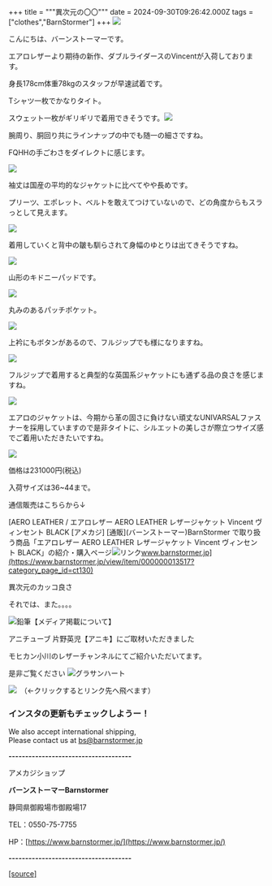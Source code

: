 +++
title = """異次元の〇〇"""
date = 2024-09-30T09:26:42.000Z
tags = ["clothes","BarnStormer"]
+++
[![](https://stat.ameba.jp/user_images/20231023/16/barnstormer-go/b2/03/p/o0420015015354743273.png)](https://ameblo.jp/barnstormer-go/entry-12825670498.html)

こんにちは、バーンストーマーです。

エアロレザーより期待の新作、ダブルライダースのVincentが入荷しております。

身長178cm体重78kgのスタッフが早速試着です。

Tシャツ一枚でかなりタイト。

スウェット一枚がギリギリで着用できそうです。[![](https://stat.ameba.jp/user_images/20240930/16/barnstormer-go/8f/4b/j/o0466070015492482362.jpg)](https://stat.ameba.jp/user_images/20240930/16/barnstormer-go/8f/4b/j/o0466070015492482362.jpg)

腕周り、胴回り共にラインナップの中でも随一の細さですね。

FQHHの手ごわさをダイレクトに感じます。

[![](https://stat.ameba.jp/user_images/20240930/16/barnstormer-go/36/31/j/o0466070015492482366.jpg)](https://stat.ameba.jp/user_images/20240930/16/barnstormer-go/36/31/j/o0466070015492482366.jpg)

袖丈は国産の平均的なジャケットに比べてやや長めです。

プリーツ、エポレット、ベルトを敢えてつけていないので、どの角度からもスラっとして見えます。

[![](https://stat.ameba.jp/user_images/20240930/16/barnstormer-go/ab/c5/j/o0466070015492482368.jpg)](https://stat.ameba.jp/user_images/20240930/16/barnstormer-go/ab/c5/j/o0466070015492482368.jpg)

着用していくと背中の皺も馴らされて身幅のゆとりは出てきそうですね。

[![](https://stat.ameba.jp/user_images/20240930/16/barnstormer-go/6f/28/j/o0466070015492482370.jpg)](https://stat.ameba.jp/user_images/20240930/16/barnstormer-go/6f/28/j/o0466070015492482370.jpg)

山形のキドニーパッドです。

[![](https://stat.ameba.jp/user_images/20240930/16/barnstormer-go/fd/82/j/o0700046615492482393.jpg)](https://stat.ameba.jp/user_images/20240930/16/barnstormer-go/fd/82/j/o0700046615492482393.jpg)

丸みのあるパッチポケット。

[![](https://stat.ameba.jp/user_images/20240930/16/barnstormer-go/96/5c/j/o0466070015492482377.jpg)](https://stat.ameba.jp/user_images/20240930/16/barnstormer-go/96/5c/j/o0466070015492482377.jpg)

上衿にもボタンがあるので、フルジップでも様になりますね。

[![](https://stat.ameba.jp/user_images/20240930/16/barnstormer-go/98/da/j/o0466070015492482381.jpg)](https://stat.ameba.jp/user_images/20240930/16/barnstormer-go/98/da/j/o0466070015492482381.jpg)

フルジップで着用すると典型的な英国系ジャケットにも通ずる品の良さを感じますね。

[![](https://stat.ameba.jp/user_images/20240930/16/barnstormer-go/ec/6e/j/o0700046615492482384.jpg)](https://stat.ameba.jp/user_images/20240930/16/barnstormer-go/ec/6e/j/o0700046615492482384.jpg)

エアロのジャケットは、今期から革の固さに負けない頑丈なUNIVARSALファスナーを採用していますので是非タイトに、シルエットの美しさが際立つサイズ感でご着用いただきたいですね。

[![](https://stat.ameba.jp/user_images/20240930/16/barnstormer-go/a9/62/j/o0466070015492482379.jpg)](https://stat.ameba.jp/user_images/20240930/16/barnstormer-go/a9/62/j/o0466070015492482379.jpg)

価格は231000円(税込)

入荷サイズは36~44まで。

通信販売はこちらから↓

[AERO LEATHER / エアロレザー AERO LEATHER レザージャケット Vincent ヴィンセント BLACK \[アメカジ\] \[通販\](バーンストーマー)BarnStormer で取り扱う商品「エアロレザー AERO LEATHER レザージャケット Vincent ヴィンセント BLACK」の紹介・購入ページ![リンク](https://c.stat100.ameba.jp/ameblo/symbols/v3.20.0/svg/gray/editor_link.svg)www.barnstormer.jp](https://www.barnstormer.jp/view/item/000000013517?category_page_id=ct130)

異次元のカッコ良さ

それでは、また。。。。

![鉛筆](https://stat100.ameba.jp/blog/ucs/img/char/char3/519.png)【メディア掲載について】

アニチューブ 片野英児【アニキ】にご取材いただきました

モヒカン小川のレザーチャンネルにてご紹介いただいてます。

是非ご覧ください ![グラサンハート](https://stat100.ameba.jp/blog/ucs/img/char/char3/148.png)

[![](https://stat.ameba.jp/user_images/20230412/16/barnstormer-go/6a/23/p/o0108010815269242493.png)](https://www.instagram.com/barnstormer_daily/)　（←クリックするとリンク先へ飛べます）

### インスタの更新もチェックしようー！

We also accept international shipping,  
Please contact us at bs@barnstormer.jp

**\-------------------------------------**

アメカジショップ

**バーンストーマーBarnstormer**

静岡県御殿場市御殿場17

TEL：0550-75-7755

HP：[https://www.barnstormer.jp/](https://www.barnstormer.jp/)

**\-------------------------------------**

[[source]](https://ameblo.jp/barnstormer-go/entry-12869495765.html)
